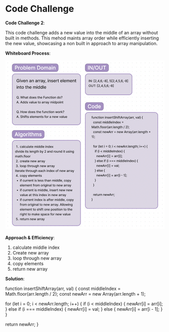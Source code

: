 # Code Challenge

**Code Challenge 2**:

This code challenge adds a new value into the middle of an array without built in methods. This mehod maints array order while efficiently inserting the new value, showcasing a non built in approach to array manipulation.

**Whiteboard Process**:

![Code Challenge](./CC2.png)

**Approach & Efficiency**:

1. calculate middle index
2. Create new array
3. loop through new array
4. copy elements
5. return new array

**Solution**:

function insertShiftArray(arr, val) {
  const middleIndex = Math.floor(arr.length / 2);
  const newArr = new Array(arr.length + 1);

  for (let i = 0; i < newArr.length; i++) {
    if (i < middleIndex) {
      newArr[i] = arr[i];
    } else if (i === middleIndex) {
      newArr[i] = val;
    } else {
      newArr[i] = arr[i - 1];
    }
  }

  return newArr;
}
